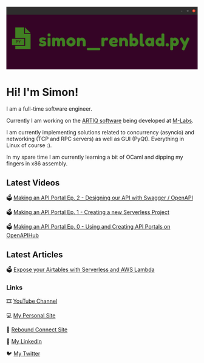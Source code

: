 ![](banner_large_new.png)

# Hi! I'm Simon!

I am a full-time software engineer. 

Currently I am working on the [ARTIQ software](https://github.com/m-labs/artiq) being developed at [M-Labs](https://m-labs.hk/). 

I am currently implementing solutions related to concurrency (asyncio) and networking (TCP and RPC servers) as well as GUI (PyQt). Everything in Linux of course :).

In my spare time I am currently learning a bit of OCaml and dipping my fingers in x86 assembly.

## Latest Videos

🗳 [Making an API Portal Ep. 2 - Designing our API with Swagger / OpenAPI](https://youtu.be/PJsasr2FZao)

🗳 [Making an API Portal Ep. 1 - Creating a new Serverless Project](https://youtu.be/qPKYQZMqGs0)

🗳 [Making an API Portal Ep. 0 - Using and Creating API Portals on OpenAPIHub](https://youtu.be/dtu5NodvNv4)

## Latest Articles

🗳 [Expose your Airtables with Serverless and AWS Lambda](https://medium.com/@simon.renblad/expose-your-airtables-with-serverless-and-aws-lambda-123dfed1a42e)

### Links

🎞 [YouTube Channel](https://www.youtube.com/channel/UCx4bkeqaZxJXlKqhW96x9mA)

💻 [My Personal Site](https://simonrenblad.github.io/personal-site)

🏅 [Rebound Connect Site](https:/reboundconnect.github.io/site)

💸 [My LinkedIn](https://www.linkedin.com/in/simon-renblad-code)

🐦 [My Twitter](https://twitter.com/simon_renblad)

